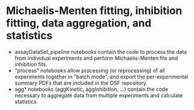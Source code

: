 # Michaelis-Menten fitting, inhibition fitting, data aggregation, and statistics

- assayDataSet_pipeline notebooks contain the code to process the data from individual experiments and perform Michaelis-Menten fits and inhibition fits.
- "process" notebooks allow processing (or reprocessing) of all experiments together in "batch mode", and export the per-experimental summary PDFs that are included in the OSF repository.
- agg* notebooks (aggKinetic, aggInhibition, ...) contain the code necessary to aggregate data from multiple experiments and calculate statistics.
